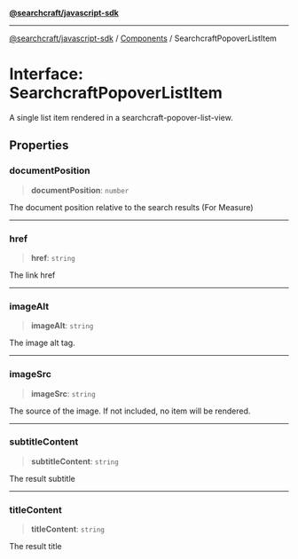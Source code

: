 [**@searchcraft/javascript-sdk**](https://docs.searchcraft.io/reference/sdk/js-vanilla/README.md)

***

[@searchcraft/javascript-sdk](https://docs.searchcraft.io/reference/sdk/js-vanilla/globals.md) / [Components](https://docs.searchcraft.io/reference/sdk/js-vanilla/namespaces/Components/README.md) / SearchcraftPopoverListItem

# Interface: SearchcraftPopoverListItem

A single list item rendered in a searchcraft-popover-list-view.

## Properties

### documentPosition

> **documentPosition**: `number`

The document position relative to the search results (For Measure)

***

### href

> **href**: `string`

The link href

***

### imageAlt

> **imageAlt**: `string`

The image alt tag.

***

### imageSrc

> **imageSrc**: `string`

The source of the image. If not included, no item will be rendered.

***

### subtitleContent

> **subtitleContent**: `string`

The result subtitle

***

### titleContent

> **titleContent**: `string`

The result title
